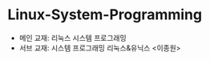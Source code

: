 # Linux-System-Programming

- 메인 교재: 리눅스 시스템 프로그래밍 <Robert M. Love>
- 서브 교재: 시스템 프로그래밍 리눅스&유닉스 <이종원> 
